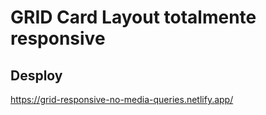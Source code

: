 # GRID Card Layout totalmente responsive

## Desploy

https://grid-responsive-no-media-queries.netlify.app/
